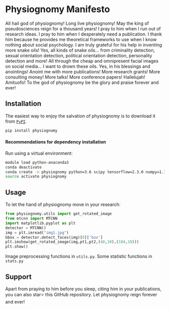 # Physiognomy Manifesto

All hail god of physiognomy! Long live physiognomy! May the king of pseudosciences reign for a thousand years! I pray to him when I run out of research ideas. I pray to him when I desperately need a publication. I thank him because he provides me theoretical frameworks to use when I know nothing about social psychology. I am truly grateful for his help in inventing more snake oils! Yes, all kinds of snake oils... from criminality detection, sexual orientation detection, political orientation detection, personality detection and more! All through the cheap and omnipresent facial images on social media... I want to drown these oils. Yes, in his blessings and anointings! Anoint me with more publications! More research grants! More consulting money! More talks! More conference papers! Hallelujah! Amituofo! To the god of physiognomy be the glory and praise forever and ever!

## Installation

The easiest way to enjoy the salvation of physiognomy is to download it from [`PyPI`](https://pypi.org/project/physiognomy/).

```python
pip install physiognomy
```

#### Recommendations for dependency installation

Run using a virtual environment:

```bash
module load python-anaconda3
conda deactivate
conda create -n physiognomy python=3.6 scipy tensorflow=2.3.0 numpy=1.18.5 pandas=1.0.5 opencv-python-headless=4.2.0.34 dlib=19.21.0 imutils=0.5.3 scikit-learn=0.21.3 
source activate physiognomy
```

## Usage

To let the hand of physiognomy move in your research:

```python
from physiognomy.utils import get_rotated_image
from mtcnn import MTCNN
import matplotlib.pyplot as plt
detector = MTCNN()
img = plt.imread("img1.jpg")
bbox = detector.detect_faces(img)[0]['box'] 
plt.imshow(get_rotated_image(img,pt1,pt2,(40,10),(184,10)))
plt.show()
```

Image preprocessing functions in `utils.py`. Some statistic functions in `stats.py`

## Support

Apart from praying to him before you sleep, citing him in your publications, you can also star⭐️ this GitHub repository. Let physiognomy reign forever and ever!